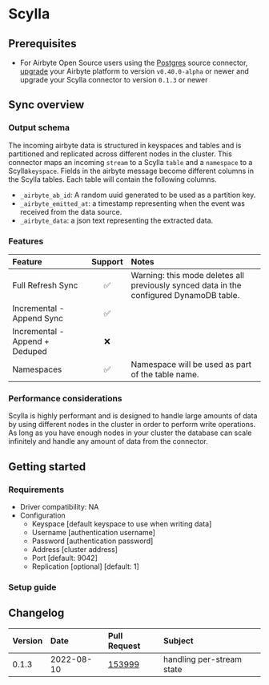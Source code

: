 # Scylla

## Prerequisites

- For Airbyte Open Source users using the
  [Postgres](https://docs.airbyte.com/integrations/sources/postgres) source connector,
  [upgrade](https://docs.airbyte.com/operator-guides/upgrading-airbyte/) your Airbyte platform to
  version `v0.40.0-alpha` or newer and upgrade your Scylla connector to version `0.1.3` or newer

## Sync overview

### Output schema

The incoming airbyte data is structured in keyspaces and tables and is partitioned and replicated
across different nodes in the cluster. This connector maps an incoming `stream` to a Scylla `table`
and a `namespace` to a Scylla`keyspace`. Fields in the airbyte message become different columns in
the Scylla tables. Each table will contain the following columns.

- `_airbyte_ab_id`: A random uuid generated to be used as a partition key.
- `_airbyte_emitted_at`: a timestamp representing when the event was received from the data source.
- `_airbyte_data`: a json text representing the extracted data.

### Features

| Feature                        | Support | Notes                                                                                   |
| :----------------------------- | :-----: | :-------------------------------------------------------------------------------------- |
| Full Refresh Sync              |   ✅    | Warning: this mode deletes all previously synced data in the configured DynamoDB table. |
| Incremental - Append Sync      |   ✅    |                                                                                         |
| Incremental - Append + Deduped |   ❌    |                                                                                         |
| Namespaces                     |   ✅    | Namespace will be used as part of the table name.                                       |

### Performance considerations

Scylla is highly performant and is designed to handle large amounts of data by using different nodes
in the cluster in order to perform write operations. As long as you have enough nodes in your
cluster the database can scale infinitely and handle any amount of data from the connector.

## Getting started

### Requirements

- Driver compatibility: NA
- Configuration
  - Keyspace [default keyspace to use when writing data]
  - Username [authentication username]
  - Password [authentication password]
  - Address [cluster address]
  - Port [default: 9042]
  - Replication [optional] [default: 1]

### Setup guide

## Changelog

| Version | Date       | Pull Request                                              | Subject                   |
| :------ | :--------- | :-------------------------------------------------------- | :------------------------ |
| 0.1.3   | 2022-08-10 | [153999](https://github.com/airbytehq/airbyte/pull/15399) | handling per-stream state |
